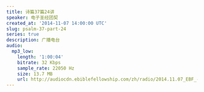 ```yaml
---
title: 诗篇37篇24讲
speaker: 电子圣经团契
created_at: '2014-11-07 14:00:00 UTC'
slug: psalm-37-part-24
series: true
description: 广播电台
audio:
  mp3_low:
    length: '1:00:04'
    bitrate: 32 Kbps
    sample_rate: 22050 Hz
    size: 13.7 MB
    url: http://audiocdn.ebiblefellowship.com/zh/radio/2014.11.07_EBF_-_Psalm_37_Part_24.mp3
---
```

